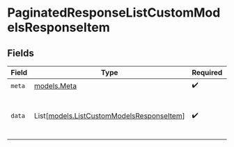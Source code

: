 # PaginatedResponseListCustomModelsResponseItem


## Fields

| Field                                                                                  | Type                                                                                   | Required                                                                               | Description                                                                            |
| -------------------------------------------------------------------------------------- | -------------------------------------------------------------------------------------- | -------------------------------------------------------------------------------------- | -------------------------------------------------------------------------------------- |
| `meta`                                                                                 | [models.Meta](../models/meta.md)                                                       | :heavy_check_mark:                                                                     | N/A                                                                                    |
| `data`                                                                                 | List[[models.ListCustomModelsResponseItem](../models/listcustommodelsresponseitem.md)] | :heavy_check_mark:                                                                     | List of items returned in the response                                                 |